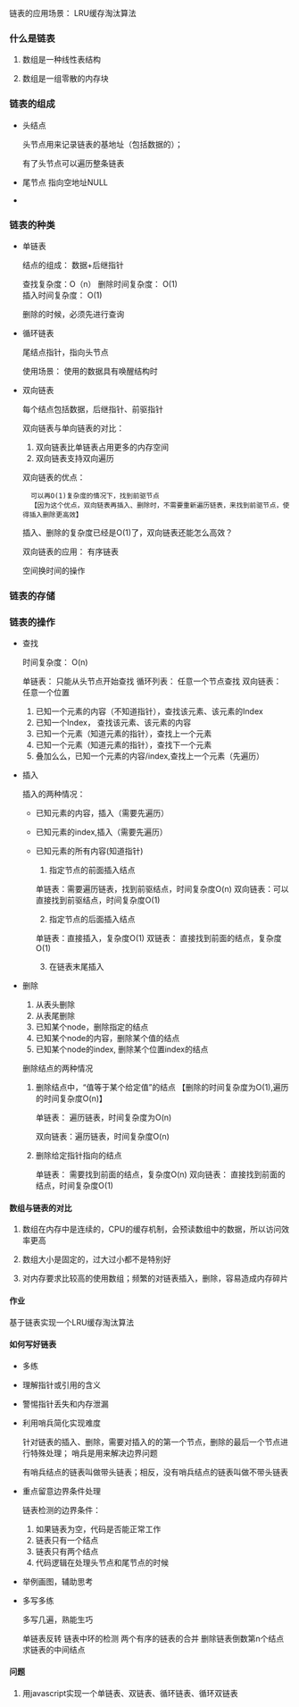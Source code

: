 链表的应用场景： LRU缓存淘汰算法



### 什么是链表

1. 数组是一种线性表结构

2. 数组是一组零散的内存块

### 链表的组成


- 头结点

    头节点用来记录链表的基地址（包括数据的）；

    有了头节点可以遍历整条链表

- 尾节点
    指向空地址NULL
- 



### 链表的种类

- 单链表

    结点的组成： 数据+后继指针

    查找复杂度：O（n）
    删除时间复杂度： O(1)  
    插入时间复杂度： O(1)

    删除的时候，必须先进行查询


- 循环链表
    
    尾结点指针，指向头节点

    使用场景： 使用的数据具有唤醒结构时




- 双向链表

    每个结点包括数据，后继指针、前驱指针

    双向链表与单向链表的对比：

    1. 双向链表比单链表占用更多的内存空间
    2. 双向链表支持双向遍历

    双向链表的优点：

        可以再O(1)复杂度的情况下，找到前驱节点
        【因为这个优点，双向链表再插入、删除时，不需要重新遍历链表，来找到前驱节点，使得插入删除更高效】

    
    插入、删除的复杂度已经是O(1)了，双向链表还能怎么高效？


    双向链表的应用： 有序链表
    
    空间换时间的操作


### 链表的存储



### 链表的操作

- 查找
    
    时间复杂度： O(n)

    单链表： 只能从头节点开始查找
    循环列表： 任意一个节点查找
    双向链表： 任意一个位置

    1. 已知一个元素的内容（不知道指针），查找该元素、该元素的Index
    2. 已知一个Index， 查找该元素、该元素的内容
    3. 已知一个元素（知道元素的指针），查找上一个元素
    5. 已知一个元素（知道元素的指针），查找下一个元素
    6. 叠加么么，已知一个元素的内容/index,查找上一个元素（先遍历）


- 插入

    插入的两种情况：


    - 已知元素的内容，插入（需要先遍历）

    - 已知元素的index,插入（需要先遍历）

    - 已知元素的所有内容(知道指针)

        1. 指定节点的前面插入结点

        单链表：需要遍历链表，找到前驱结点，时间复杂度O(n)
        双向链表：可以直接找到前驱结点，时间复杂度O(1)

        2. 指定节点的后面插入结点

        单链表：直接插入，复杂度O(1)
        双链表： 直接找到前面的结点，复杂度O(1)


        3. 在链表末尾插入 




- 删除

    1. 从表头删除
    2. 从表尾删除
    3. 已知某个node，删除指定的结点
    3. 已知某个node的内容，删除某个值的结点
    4. 已知某个node的index, 删除某个位置index的结点


    删除结点的两种情况

    1. 删除结点中，“值等于某个给定值”的结点 【删除的时间复杂度为O(1),遍历的时间复杂度O(n)】

        
        单链表： 遍历链表，时间复杂度为O(n) 

        双向链表：遍历链表，时间复杂度O(n)



    2. 删除给定指针指向的结点

        单链表： 需要找到前面的结点，复杂度O(n)
        双向链表： 直接找到前面的结点，时间复杂度O(1)




#### 数组与链表的对比

1. 数组在内存中是连续的，CPU的缓存机制，会预读数组中的数据，所以访问效率更高

2. 数组大小是固定的，过大过小都不是特别好

3. 对内存要求比较高的使用数组；频繁的对链表插入，删除，容易造成内存碎片


#### 作业

基于链表实现一个LRU缓存淘汰算法


#### 如何写好链表

- 多练

- 理解指针或引用的含义


- 警惕指针丢失和内存泄漏


- 利用哨兵简化实现难度

    针对链表的插入、删除，需要对插入的的第一个节点，删除的最后一个节点进行特殊处理；
    哨兵是用来解决边界问题

    有哨兵结点的链表叫做带头链表；相反，没有哨兵结点的链表叫做不带头链表

- 重点留意边界条件处理

    链表检测的边界条件：
    1. 如果链表为空，代码是否能正常工作
    2. 链表只有一个结点
    3. 链表只有两个结点
    4. 代码逻辑在处理头节点和尾节点的时候

- 举例画图，辅助思考

- 多写多练
    
    多写几遍，熟能生巧
    

    单链表反转
    链表中环的检测
    两个有序的链表的合并
    删除链表倒数第n个结点
    求链表的中间结点




#### 问题

1. 用javascript实现一个单链表、双链表、循环链表、循环双链表